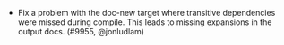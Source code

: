 - Fix a problem with the doc-new target where transitive dependencies were missed during
  compile. This leads to missing expansions in the output docs. (#9955, @jonludlam)
